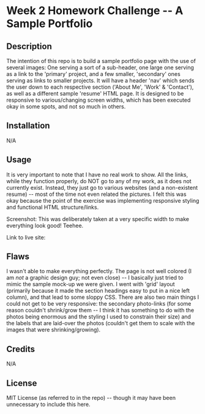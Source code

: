 # Week 2 Homework Challenge -- A Sample Portfolio

## Description

The intention of this repo is to build a sample portfolio page with the use of several images: One serving a sort of a sub-header, one large one serving as a link to the 'primary' project, and a few smaller, 'secondary' ones serving as links to smaller projects. It will have a header 'nav' which sends the user down to each respective section ('About Me', 'Work' & 'Contact'), as well as a different sample 'resume' HTML page. It is designed to be responsive to various/changing screen widths, which has been executed okay in some spots, and not so much in others.

## Installation

N/A

## Usage

It is very important to note that I have no real work to show. All the links, while they function properly, do NOT go to any of my work, as it does not currently exist. Instead, they just go to various websites (and a non-existent resume) -- most of the time not even related the pictures. I felt this was okay because the point of the exercise was implementing responsive styling and functional HTML structure/links.

Screenshot: This was deliberately taken at a very specific width to make everything look good! Teehee.

Link to live site: 

## Flaws

I wasn't able to make everything perfectly. The page is not well colored (I am _not_ a graphic design guy; not even close) -- I basically just tried to mimic the sample mock-up we were given. I went with 'grid' layout (primarily because it made the section headings easy to put in a nice left column), and that lead to some sloppy CSS. There are also two main things I could not get to be very responsive: the secondary photo-links (for some reason couldn't shrink/grow them -- I think it has something to do with the photos being enormous and the styling I used to constrain their size) and the labels that are laid-over the photos (couldn't get them to scale with the images that were shrinking/growing).

## Credits

N/A

## License

MIT License (as referred to in the repo) -- though it may have been unnecessary to include this here.